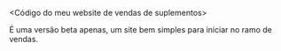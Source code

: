 <Código do meu website de vendas de suplementos>

É uma versão beta apenas, um site bem simples para iniciar no ramo de vendas.
